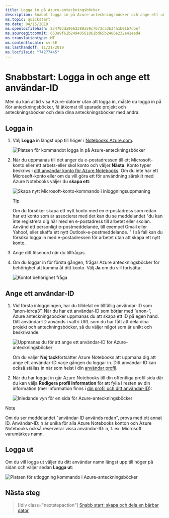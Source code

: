 ```yaml
---
title: Logga in på Azure-anteckningsböcker
description: Snabbt logga in på Azure-anteckningsböcker och ange ett användar-ID, vilket ger dig möjlighet att komma åt sparade projekt och dela anteckningsböcker med andra.
ms.topic: quickstart
ms.date: 04/15/2019
ms.openlocfilehash: 234703da9662380a59c7673ca3b34a1b01b7dbef
ms.sourcegitcommit: 653e9f61b24940561061bd65b2486e232e41ead4
ms.translationtype: MT
ms.contentlocale: sv-SE
ms.lasthandoff: 11/21/2019
ms.locfileid: "74277445"
---
```

# <a name="quickstart-sign-in-and-set-a-user-id"></a>Snabbstart: Logga in och ange ett användar-ID

Men du kan alltid visa Azure-datorer utan att logga in, måste du logga in på Kör anteckningsböcker, få åtkomst till sparade projekt och anteckningsböcker och dela dina anteckningsböcker med andra.

## <a name="sign-in"></a>Logga in

1. Välj **Logga** in längst upp till höger i [Notebooks.Azure.com](https://notebooks.azure.com/).

    ![Platsen för kommandot logga in på Azure-anteckningsböcker](media/accounts/sign-in-command.png)

1. När du uppmanas till det anger du e-postadressen till ett Microsoft-konto eller ett arbets-eller skol konto och väljer **Nästa**. Konto typer beskrivs i [ditt användar konto för Azure Notebooks](azure-notebooks-user-account.md). Om du inte har ett Microsoft-konto eller om du vill göra ett för användning särskilt med Azure Notebooks väljer du **skapa ett**:

    ![Skapa nytt Microsoft-konto-kommando i inloggningsuppmaning](media/accounts/create-new-microsoft-account.png)

    > [!Tip]
    > Om du försöker skapa ett nytt konto med en e-postadress som redan har ett konto som är associerat med det kan du se meddelandet "du kan inte registrera dig här med en e-postadress till arbetet eller skolan. Använd ett personligt e-postmeddelande, till exempel Gmail eller Yahoo!, eller skaffa ett nytt Outlook-e-postmeddelande. " I så fall kan du försöka logga in med e-postadressen för arbetet utan att skapa ett nytt konto.

1. Ange ditt lösenord när du tillfrågas.

1. Om du loggar in för första gången, frågar Azure anteckningsböcker för behörighet att komma åt ditt konto. Välj **Ja** om du vill fortsätta:

    ![Kontot behörighet fråga](media/accounts/account-permission-prompt.png)

## <a name="set-a-user-id"></a>Ange ett användar-ID

1. Vid första inloggningen, har du tilldelat en tillfällig användar-ID som ”anon-idrca3”. När du har ett användar-ID som börjar med ”anon-”, Azure anteckningsböcker uppmanas du att skapa ett ID på egen hand. Ditt användar-ID används i valfri URL som du har fått att dela dina projekt och anteckningsböcker, så du väljer något som är unikt och beskrivande.

    ![Uppmanas du för att ange ett användar-ID för Azure-anteckningsböcker](media/accounts/create-user-id.png)

    Om du väljer **Nej tack**fortsätter Azure Notebooks att uppmana dig att ange ett användar-ID varje gången du loggar in. Ditt användar-ID kan också ställas in när som helst i din [användar profil](azure-notebooks-user-profile.md).

1. När du har loggat in går Azure Notebooks till din offentliga profil sida där du kan välja **Redigera profil information** för att fylla i resten av din information (mer information finns i [din profil och ditt användar-ID](azure-notebooks-user-profile.md)):

    ![Inledande vyn för en sida för Azure-anteckningsböcker](media/accounts/profile-page-new.png)

> [!NOTE]
> Om du ser meddelandet "användar-ID används redan", prova med ett annat ID. Användar-ID: n är unika för alla Azure Notebooks konton och Azure Notebooks också reserverar vissa användar-ID: n, t. ex. Microsoft varumärkes namn.

## <a name="sign-out"></a>Logga ut

Om du vill logga ut väljer du ditt användar namn längst upp till höger på sidan och väljer sedan **Logga ut**:

![Platsen för utloggning kommando i Azure-anteckningsböcker](media/accounts/sign-out-command.png)

## <a name="next-steps"></a>Nästa steg

> [!div class="nextstepaction"]
> [Snabb start: skapa och dela en bärbar dator](quickstart-create-share-jupyter-notebook.md)
